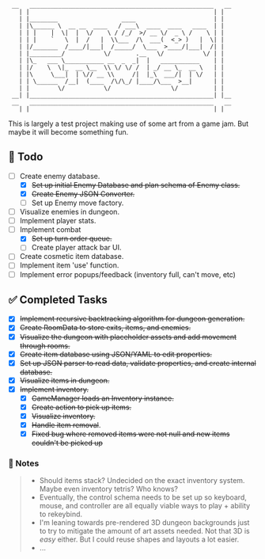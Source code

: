 ```__| |____________________________________________________| |__
 __   ____________________________________________________   __
   | |                                                    | |
   | |________                  ____                      | |
   | |\______ \  __ __  ____   / ___\  ____  ____   ____  | |
   | | |    |  \|  |  \/    \ / /_/  >/ __ \/  _ \ /    \ | |
   | | |    `   \  |  /   |  \\___  /\  ___(  <_> )   |  \| |
   | |/_______  /____/|___|  /_____/  \___  >____/|___|  /| |
   | |_________/           \/       .__   \/           \/ | |
   | |\_   ___ \___________ __  _  _|  |   ___________    | |
   | |/    \  \|_  __ \__  \\ \/ \/ /  | _/ __ \_  __ \   | |
   | |\     \___|  | \// __ \\     /|  |_\  ___/|  | \/   | |
   | | \______  /__|  (____  /\/\_/ |____/\___  >__|      | |
   | |        \/           \/                 \/          | |
 __| |____________________________________________________| |__
 __   ____________________________________________________   __
   | |                                                    | |
```

This is largely a test project making use of some art from a game jam. But maybe it will become something fun.

## 📝 Todo

- [ ] Create enemy database.
  - [x] ~~Set up initial Enemy Database and plan schema of Enemy class.~~
  - [x] ~~Create Enemy JSON Converter.~~
  - [ ] Set up Enemy move factory.
- [ ] Visualize enemies in dungeon.
- [ ] Implement player stats.
- [ ] Implement combat
  - [x] ~~Set up turn order queue.~~
  - [ ] Create player attack bar UI.
- [ ] Create cosmetic item database.
- [ ] Implement item 'use' function.
- [ ] Implement error popups/feedback (inventory full, can't move, etc)

## ✅ Completed Tasks

- [x] ~~Implement recursive backtracking algorithm for dungeon generation.~~
- [x] ~~Create RoomData to store exits, items, and enemies.~~
- [x] ~~Visualize the dungeon with placeholder assets and add movement through rooms.~~
- [x] ~~Create item database using JSON/YAML to edit properties.~~
- [x] ~~Set up JSON parser to read data, validate properties, and create internal database.~~
- [x] ~~Visualize items in dungeon.~~
- [x] ~~Implement inventory.~~
  - [x] ~~GameManager loads an Inventory instance.~~
  - [x] ~~Create action to pick up items.~~
  - [x] ~~Visualize inventory.~~
  - [x] ~~Handle item removal~~.
  - [x] ~~Fixed bug where removed items were not null and new items couldn't be picked up~~

### 📌 Notes

> - Should items stack? Undecided on the exact inventory system. Maybe even inventory tetris? Who knows?
> - Eventually, the control schema needs to be set up so keyboard, mouse, and controller are all equally viable ways to play + ability to rekeybind.
> - I'm leaning towards pre-rendered 3D dungeon backgrounds just to try to mitigate the amount of art assets needed. Not that 3D is _easy_ either. But I could reuse shapes and layouts a lot easier.
> - ...
